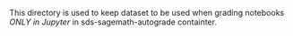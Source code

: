 This directory is used to keep dataset to be used when grading notebooks *ONLY in Jupyter* in sds-sagemath-autograde containter.
